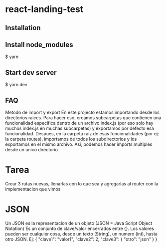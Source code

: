 # react-landing-test

## Installation

## Install node_modules

$ yarn

## Start dev server

$ yarn dev

## FAQ

Metodo de import y export
En este projecto estamos importando desde los directorios raices. Para hacer eso, creamos subcarpetas que contienen una funcionalidad especifica dentro de un archivo index.js (por eso solo hay muchos index.js en muchas subcarpetas) y exportamos por defecto esa funcionalidad. Despues, en la carpeta raiz de esas funcionalidades (por ej: la carpeta routes), importamos de todos los subdirectorios y los exportamos en el mismo archivo. Asi, podemos hacer imports multiples desde un unico directorio

# Tarea

Crear 3 rutas nuevas, llenarlas con lo que sea y agregarlas al router con la implementacion que vimos

# JSON

Un JSON es la representacion de un objeto (JSON = Java Script Object Notation)
Es un conjunto de clave/valor encerrados entre {}. Los valores pueden ser cualquier cosa, desde un texto (String), un numero (int), hasta otro JSON.
Ej: {
"clave1": "valor1",
"clave2": 2,
"clave3": {
"otro": "json"
}
}
